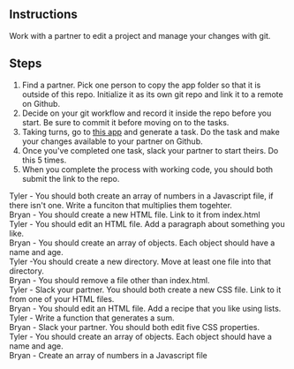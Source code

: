 ## Instructions

Work with a partner to edit a project and manage your changes with git.

## Steps

1. Find a partner. Pick one person to copy the app folder so that it is outside of this repo. Initialize it as its own git repo and link it to a remote on Github.
2. Decide on your git workflow and record it inside the repo before you start. Be sure to commit it before moving on to the tasks.
3. Taking turns, go to [this app](https://random-task-generator.firebaseapp.com) and generate a task. Do the task and make your changes available to your partner on Github.
4. Once you've completed one task, slack your partner to start theirs. Do this 5 times.
5. When you complete the process with working code, you should both submit the link to the repo.

Tyler - You should both create an array of numbers in a Javascript file, if there isn't one. Write a funciton that multiplies them togehter. <br>
Bryan - You should create a new HTML file. Link to it from index.html<br>
Tyler - You should edit an HTML file. Add a paragraph about something you like.<br>
Bryan - You should create an array of objects. Each object should have a name and age.<br>
Tyler -You should create a new directory. Move at least one file into that directory.<br>
Bryan - You should remove a file other than index.html.<br>
Tyler - Slack your partner. You should both create a new CSS file. Link to it from one of your HTML files.<br>
Bryan - You should edit an HTML file. Add a recipe that you like using lists.<br>
Tyler - Write a function that generates a sum.<br>
Bryan - Slack your partner. You should both edit five CSS properties. <br>
Tyler - You should create an array of objects. Each object should have a name and age.<br>
Bryan - Create an array of numbers in a Javascript file<br>
